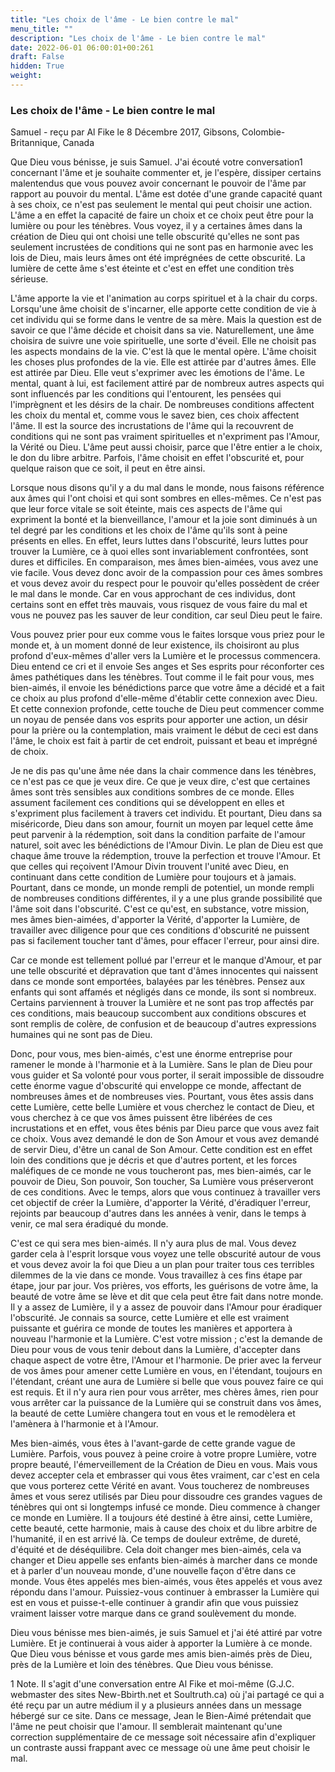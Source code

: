 ```yaml
---
title: "Les choix de l'âme - Le bien contre le mal"
menu_title: ""
description: "Les choix de l'âme - Le bien contre le mal"
date: 2022-06-01 06:00:01+00:261
draft: False
hidden: True
weight:
---
```

### Les choix de l'âme - Le bien contre le mal

Samuel - reçu par Al Fike le 8 Décembre 2017, Gibsons, Colombie-Britannique, Canada

Que Dieu vous bénisse, je suis Samuel. J'ai écouté votre conversation1 concernant l'âme et je souhaite commenter et, je l'espère, dissiper certains malentendus que vous pouvez avoir concernant le pouvoir de l'âme par rapport au pouvoir du mental. L'âme est dotée d'une grande capacité quant à ses choix, ce n'est pas seulement le mental qui peut choisir une action. L'âme a en effet la capacité de faire un choix et ce choix peut être pour la lumière ou pour les ténèbres. Vous voyez, il y a certaines âmes dans la création de Dieu qui ont choisi une telle obscurité qu'elles ne sont pas seulement incrustées de conditions qui ne sont pas en harmonie avec les lois de Dieu, mais leurs âmes ont été imprégnées de cette obscurité. La lumière de cette âme s'est éteinte et c'est en effet une condition très sérieuse.

L'âme apporte la vie et l'animation au corps spirituel et à la chair du corps. Lorsqu'une âme choisit de s'incarner, elle apporte cette condition de vie à cet individu qui se forme dans le ventre de sa mère. Mais la question est de savoir ce que l'âme décide et choisit dans sa vie. Naturellement, une âme choisira de suivre une voie spirituelle, une sorte d'éveil. Elle ne choisit pas les aspects mondains de la vie. C'est là que le mental opère. L'âme choisit les choses plus profondes de la vie. Elle est attirée par d'autres âmes. Elle est attirée par Dieu. Elle veut s'exprimer avec les émotions de l'âme. Le mental, quant à lui, est facilement attiré par de nombreux autres aspects qui sont influencés par les conditions qui l'entourent, les pensées qui l'imprègnent et les désirs de la chair. De nombreuses conditions affectent les choix du mental et, comme vous le savez bien, ces choix affectent l'âme. Il est la source des incrustations de l'âme qui la recouvrent de conditions qui ne sont pas vraiment spirituelles et n'expriment pas l'Amour, la Vérité ou Dieu. L'âme peut aussi choisir, parce que l'être entier a le choix, le don du libre arbitre. Parfois, l'âme choisit en effet l'obscurité et, pour quelque raison que ce soit, il peut en être ainsi.

Lorsque nous disons qu'il y a du mal dans le monde, nous faisons référence aux âmes qui l'ont choisi et qui sont sombres en elles-mêmes. Ce n'est pas que leur force vitale se soit éteinte, mais ces aspects de l'âme qui expriment la bonté et la bienveillance, l'amour et la joie sont diminués à un tel degré par les conditions et les choix de l'âme qu'ils sont à peine présents en elles. En effet, leurs luttes dans l'obscurité, leurs luttes pour trouver la Lumière, ce à quoi elles sont invariablement confrontées, sont dures et difficiles. En comparaison, mes âmes bien-aimées, vous avez une vie facile. Vous devez donc avoir de la compassion pour ces âmes sombres et vous devez avoir du respect pour le pouvoir qu'elles possèdent de créer le mal dans le monde. Car en vous approchant de ces individus, dont certains sont en effet très mauvais, vous risquez de vous faire du mal et vous ne pouvez pas les sauver de leur condition, car seul Dieu peut le faire. 

Vous pouvez prier pour eux comme vous le faites lorsque vous priez pour le monde et, à un moment donné de leur existence, ils choisiront au plus profond d'eux-mêmes d'aller vers la Lumière et le processus commencera. Dieu entend ce cri et il envoie Ses anges et Ses esprits pour réconforter ces âmes pathétiques dans les ténèbres. Tout comme il le fait pour vous, mes bien-aimés, il envoie les bénédictions parce que votre âme a décidé et a fait ce choix au plus profond d'elle-même d'établir cette connexion avec Dieu. Et cette connexion profonde, cette touche de Dieu peut commencer comme un noyau de pensée dans vos esprits pour apporter une action, un désir pour la prière ou la contemplation, mais vraiment le début de ceci est dans l'âme, le choix est fait à partir de cet endroit, puissant et beau et imprégné de choix.

Je ne dis pas qu'une âme née dans la chair commence dans les ténèbres, ce n'est pas ce que je veux dire. Ce que je veux dire, c'est que certaines âmes sont très sensibles aux conditions sombres de ce monde. Elles assument facilement ces conditions qui se développent en elles et s'expriment plus facilement à travers cet individu. Et pourtant, Dieu dans sa miséricorde, Dieu dans son amour, fournit un moyen par lequel cette âme peut parvenir à la rédemption, soit dans la condition parfaite de l'amour naturel, soit avec les bénédictions de l'Amour Divin. Le plan de Dieu est que chaque âme trouve la rédemption, trouve la perfection et trouve l'Amour. Et que celles qui reçoivent l'Amour Divin trouvent l'unité avec Dieu, en continuant dans cette condition de Lumière pour toujours et à jamais. Pourtant, dans ce monde, un monde rempli de potentiel, un monde rempli de nombreuses conditions différentes, il y a une plus grande possibilité que l'âme soit dans l'obscurité. C'est ce qu'est, en substance, votre mission, mes âmes bien-aimées, d'apporter la Vérité, d'apporter la Lumière, de travailler avec diligence pour que ces conditions d'obscurité ne puissent pas si facilement toucher tant d'âmes, pour effacer l'erreur, pour ainsi dire.

Car ce monde est tellement pollué par l'erreur et le manque d'Amour, et par une telle obscurité et dépravation que tant d'âmes innocentes qui naissent dans ce monde sont emportées, balayées par les ténèbres. Pensez aux enfants qui sont affamés et négligés dans ce monde, ils sont si nombreux. Certains parviennent à trouver la Lumière et ne sont pas trop affectés par ces conditions, mais beaucoup succombent aux conditions obscures et sont remplis de colère, de confusion et de beaucoup d'autres expressions humaines qui ne sont pas de Dieu.

Donc, pour vous, mes bien-aimés, c'est une énorme entreprise pour ramener le monde à l'harmonie et à la Lumière. Sans le plan de Dieu pour vous guider et Sa volonté pour vous porter, il serait impossible de dissoudre cette énorme vague d'obscurité qui enveloppe ce monde, affectant de nombreuses âmes et de nombreuses vies. Pourtant, vous êtes assis dans cette Lumière, cette belle Lumière et vous cherchez le contact de Dieu, et vous cherchez à ce que vos âmes puissent être libérées de ces incrustations et en effet, vous êtes bénis par Dieu parce que vous avez fait ce choix. Vous avez demandé le don de Son Amour et vous avez demandé de servir Dieu, d'être un canal de Son Amour. Cette condition est en effet loin des conditions que je décris et que d'autres portent, et les forces maléfiques de ce monde ne vous toucheront pas, mes bien-aimés, car le pouvoir de Dieu, Son pouvoir, Son toucher, Sa Lumière vous préserveront de ces conditions. Avec le temps, alors que vous continuez à travailler vers cet objectif de créer la Lumière, d'apporter la Vérité, d'éradiquer l'erreur, rejoints par beaucoup d'autres dans les années à venir, dans le temps à venir, ce mal sera éradiqué du monde.

C'est ce qui sera mes bien-aimés. Il n'y aura plus de mal. Vous devez garder cela à l'esprit lorsque vous voyez une telle obscurité autour de vous et vous devez avoir la foi que Dieu a un plan pour traiter tous ces terribles dilemmes de la vie dans ce monde. Vous travaillez à ces fins étape par étape, jour par jour. Vos prières, vos efforts, les guérisons de votre âme, la beauté de votre âme se lève et dit que cela peut être fait dans notre monde. Il y a assez de Lumière, il y a assez de pouvoir dans l'Amour pour éradiquer l'obscurité. Je connais sa source, cette Lumière et elle est vraiment puissante et guérira ce monde de toutes les manières et apportera à nouveau l'harmonie et la Lumière. C'est votre mission ; c'est la demande de Dieu pour vous de vous tenir debout dans la Lumière, d'accepter dans chaque aspect de votre être, l'Amour et l'harmonie. De prier avec la ferveur de vos âmes pour amener cette Lumière en vous, en l'étendant, toujours en l'étendant, créant une aura de Lumière si belle que vous pouvez faire ce qui est requis. Et il n'y aura rien pour vous arrêter, mes chères âmes, rien pour vous arrêter car la puissance de la Lumière qui se construit dans vos âmes, la beauté de cette Lumière changera tout en vous et le remodèlera et l'amènera à l'harmonie et à l'Amour.

Mes bien-aimés, vous êtes à l'avant-garde de cette grande vague de Lumière. Parfois, vous pouvez à peine croire à votre propre Lumière, votre propre beauté, l'émerveillement de la Création de Dieu en vous. Mais vous devez accepter cela et embrasser qui vous êtes vraiment, car c'est en cela que vous porterez cette Vérité en avant. Vous toucherez de nombreuses âmes et vous serez utilisés par Dieu pour dissoudre ces grandes vagues de ténèbres qui ont si longtemps infusé ce monde. Dieu commence à changer ce monde en Lumière. Il a toujours été destiné à être ainsi, cette Lumière, cette beauté, cette harmonie, mais à cause des choix et du libre arbitre de l'humanité, il en est arrivé là. Ce temps de douleur extrême, de dureté, d'équité et de déséquilibre. Cela doit changer mes bien-aimés, cela va changer et Dieu appelle ses enfants bien-aimés à marcher dans ce monde et à parler d'un nouveau monde, d'une nouvelle façon d'être dans ce monde. Vous êtes appelés mes bien-aimés, vous êtes appelés et vous avez répondu dans l'amour. Puissiez-vous continuer à embrasser la Lumière qui est en vous et puisse-t-elle continuer à grandir afin que vous puissiez vraiment laisser votre marque dans ce grand soulèvement du monde.

Dieu vous bénisse mes bien-aimés, je suis Samuel et j'ai été attiré par votre Lumière. Et je continuerai à vous aider à apporter la Lumière à ce monde. Que Dieu vous bénisse et vous garde mes amis bien-aimés près de Dieu, près de la Lumière et loin des ténèbres. Que Dieu vous bénisse.

1 Note. Il s'agit d'une conversation entre Al Fike et moi-même (G.J.C. webmaster des sites New-Bbirth.net et Soultruth.ca) où j'ai partagé ce qui a été reçu par un autre médium il y a plusieurs années dans un message hébergé sur ce site. Dans ce message, Jean le Bien-Aimé prétendait que l'âme ne peut choisir que l'amour. Il semblerait maintenant qu'une correction supplémentaire de ce message soit nécessaire afin d'expliquer un contraste aussi frappant avec ce message où une âme peut choisir le mal.




